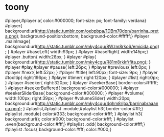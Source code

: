 toony
=====

#player,#player a{ color:#000000;  font-size: px; font-family: verdana} #player{ background:url(http://static.tumblr.com/oebpbpa/1DBm70dpn/barrinha_preta.png); background-position:bottom; background-color:#ffffff;} #player .mainImage{ background:url(http://static.tumblr.com/mky4cgu/8Wzm8rko6/emicida.png); }   #player #baseLeft{ width:93px; } #player #baseRight{ width:145px;} #player .button{  width:26px; } #player #play{ background:url(http://static.tumblr.com/mky4cgu/R81m8rkkf/fita.png); } #player #play,#player #pause{ left:26px; } #player #previous{ left:0px; } #player #next{ left:52px; } #player #title{ left:90px;  font-size: 9px; } #player #tooltip{ right:196px; } #player #timer{ right:120px;  } #player #list{ right:0px; }  #player #seeker{ right:320px; } #player #seekerBase{ border-color:#ffffff;  } #player #seekerBuffered{ background-color:#000000; } #player #seekerSliderBase{ background-color:#000000; }  #player #volume{ width:100px; right:39px; } #player #volumeSlider{ width:20px; background:url(http://static.tumblr.com/mky4cgu/4qhm8rjbx/barrinabraaanca.png); }  #playlist,#playlist .module,#playlist h3{ border-color:#fff;} #playlist .module{  color:#333; background-color:#fff; } #playlist h3{ background:url(); color:#000; background-color:#fff;  } #playlist .even{background-color:#fff;} #playlist .odd{ background-color:#fff;} #playlist .focus{ background-color:#fff; color:#000;}